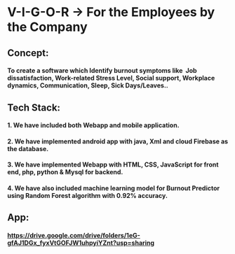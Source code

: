 # V-I-G-O-R -> For the Employees by the Company
## Concept: 
#### To create a software which Identify burnout symptoms like  Job dissatisfaction, Work-related Stress Level, Social support, Workplace dynamics, Communication, Sleep, Sick Days/Leaves..
## Tech Stack: 
#### 1. We have included both Webapp and mobile application. 
#### 2. We have implemented android app with java, Xml and cloud Firebase as the database. 
#### 3. We have implemented Webapp with HTML, CSS, JavaScript for front end, php, python & Mysql for backend.
#### 4. We have also included machine learning model for Burnout Predictor using Random Forest algorithm with 0.92% accuracy.

## App: 
####  https://drive.google.com/drive/folders/1eG-gfAJ1DGx_fyxVtGOFJW1uhpyiYZnt?usp=sharing
